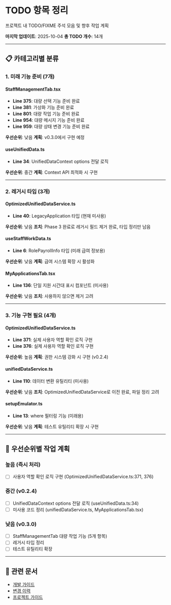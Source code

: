 # TODO 항목 정리

프로젝트 내 TODO/FIXME 주석 모음 및 향후 작업 계획

**마지막 업데이트**: 2025-10-04
**총 TODO 개수**: 14개

---

## 📋 카테고리별 분류

### 1. 미래 기능 준비 (7개)

#### StaffManagementTab.tsx
- **Line 375**: 대량 선택 기능 준비 완료
- **Line 381**: 가상화 기능 준비 완료
- **Line 801**: 대량 작업 기능 준비 완료
- **Line 954**: 대량 메시지 기능 준비 완료
- **Line 959**: 대량 상태 변경 기능 준비 완료

**우선순위**: 낮음
**계획**: v0.3.0에서 구현 예정

#### useUnifiedData.ts
- **Line 34**: UnifiedDataContext options 전달 로직

**우선순위**: 중간
**계획**: Context API 최적화 시 구현

---

### 2. 레거시 타입 (3개)

#### OptimizedUnifiedDataService.ts
- **Line 40**: LegacyApplication 타입 (현재 미사용)

**우선순위**: 낮음
**조치**: Phase 3 완료로 레거시 필드 제거 완료, 타입 정리만 남음

#### useStaffWorkData.ts
- **Line 6**: RolePayrollInfo 타입 (미래 급여 정보용)

**우선순위**: 낮음
**계획**: 급여 시스템 확장 시 활성화

#### MyApplicationsTab.tsx
- **Line 136**: 단일 지원 시간대 표시 컴포넌트 (미사용)

**우선순위**: 낮음
**조치**: 사용하지 않으면 제거 고려

---

### 3. 기능 구현 필요 (4개)

#### OptimizedUnifiedDataService.ts
- **Line 371**: 실제 사용자 역할 확인 로직 구현
- **Line 376**: 실제 사용자 역할 확인 로직 구현

**우선순위**: 높음
**계획**: 권한 시스템 강화 시 구현 (v0.2.4)

#### unifiedDataService.ts
- **Line 110**: 데이터 변환 유틸리티 (미사용)

**우선순위**: 낮음
**조치**: OptimizedUnifiedDataService로 이전 완료, 파일 정리 고려

#### setupEmulator.ts
- **Line 13**: where 필터링 기능 (미래용)

**우선순위**: 낮음
**계획**: 테스트 유틸리티 확장 시 구현

---

## 🎯 우선순위별 작업 계획

### 높음 (즉시 처리)
- [ ] 사용자 역할 확인 로직 구현 (OptimizedUnifiedDataService.ts:371, 376)

### 중간 (v0.2.4)
- [ ] UnifiedDataContext options 전달 로직 (useUnifiedData.ts:34)
- [ ] 미사용 코드 정리 (unifiedDataService.ts, MyApplicationsTab.tsx)

### 낮음 (v0.3.0)
- [ ] StaffManagementTab 대량 작업 기능 (5개 항목)
- [ ] 레거시 타입 정리
- [ ] 테스트 유틸리티 확장

---

## 📝 관련 문서
- [개발 가이드](DEVELOPMENT_GUIDE.md)
- [변경 이력](../CHANGELOG.md)
- [프로젝트 가이드](../CLAUDE.md)
